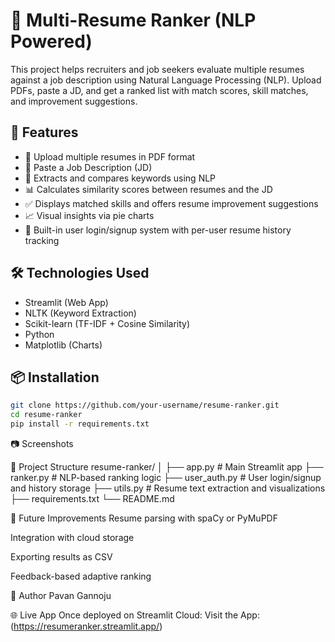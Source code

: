 # 📂 Multi-Resume Ranker (NLP Powered)

This project helps recruiters and job seekers evaluate multiple resumes against a job description using Natural Language Processing (NLP). Upload PDFs, paste a JD, and get a ranked list with match scores, skill matches, and improvement suggestions.

## 🚀 Features

- 📄 Upload multiple resumes in PDF format
- 📝 Paste a Job Description (JD)
- 🧠 Extracts and compares keywords using NLP
- 📊 Calculates similarity scores between resumes and the JD
- ✅ Displays matched skills and offers resume improvement suggestions
- 📈 Visual insights via pie charts
- 🔐 Built-in user login/signup system with per-user resume history tracking

## 🛠️ Technologies Used

- Streamlit (Web App)
- NLTK (Keyword Extraction)
- Scikit-learn (TF-IDF + Cosine Similarity)
- Python
- Matplotlib (Charts)

## 📦 Installation

```bash
git clone https://github.com/your-username/resume-ranker.git
cd resume-ranker
pip install -r requirements.txt
```
📷 Screenshots

📁 Project Structure
resume-ranker/
│
├── app.py                  # Main Streamlit app
├── ranker.py               # NLP-based ranking logic
├── user_auth.py            # User login/signup and history storage
├── utils.py                # Resume text extraction and visualizations
├── requirements.txt
└── README.md

🧠 Future Improvements
Resume parsing with spaCy or PyMuPDF

Integration with cloud storage

Exporting results as CSV

Feedback-based adaptive ranking

👤 Author
Pavan Gannoju

🌐 Live App
Once deployed on Streamlit Cloud:
Visit the App: (https://resumeranker.streamlit.app/)
